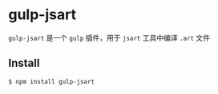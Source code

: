 # gulp-jsart

`gulp-jsart` 是一个 `gulp` 插件，用于 `jsart` 工具中编译 `.art` 文件

## Install

```
$ npm install gulp-jsart
```

